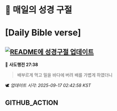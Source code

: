 # 🙏 매일의 성경 구절
# [Daily Bible verse]
## [![README에 성경구절 업데이트](https://github.com/DONGSUKA/first_test/actions/workflows/update-readme-bible.yml/badge.svg)](https://github.com/DONGSUKA/first_test/actions/workflows/update-readme-bible.yml)
<!-- START_BIBLE_VERSE -->
📖 **사도행전 27:38**
> 배부르게 먹고 밀을 바다에 버려 배를 가볍게 하였더니

🕊️ _업데이트 시각: 2025-09-17 02:42:58 KST_
  <!-- END_BIBLE_VERSE -->
## GITHUB_ACTION

